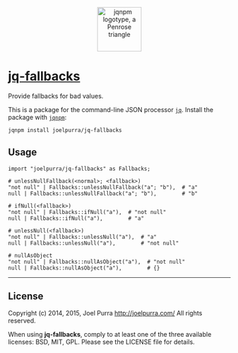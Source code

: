 <p align="center">
  <img src="https://rawgit.com/joelpurra/jqnpm/master/resources/logotype/penrose-triangle.svg" alt="jqnpm logotype, a Penrose triangle" width="100" />
</p>

# [jq-fallbacks](https://github.com/joelpurra/jq-fallbacks)

Provide fallbacks for bad values.

This is a package for the command-line JSON processor [`jq`](https://stedolan.github.io/jq/). Install the package with [`jqnpm`](https://github.com/joelpurra/jqnpm):

```bash
jqnpm install joelpurra/jq-fallbacks
```



## Usage


```jq
import "joelpurra/jq-fallbacks" as Fallbacks;

# unlessNullFallback(<normal>; <fallback>)
"not null" | Fallbacks::unlessNullFallback("a"; "b"),  # "a"
null | Fallbacks::unlessNullFallback("a"; "b"),        # "b"

# ifNull(<fallback>)
"not null" | Fallbacks::ifNull("a"),  # "not null"
null | Fallbacks::ifNull("a"),        # "a"

# unlessNull(<fallback>)
"not null" | Fallbacks::unlessNull("a"),  # "a"
null | Fallbacks::unlessNull("a"),        # "not null"

# nullAsObject
"not null" | Fallbacks::nullAsObject("a"),  # "not null"
null | Fallbacks::nullAsObject("a"),        # {}
```



---

## License
Copyright (c) 2014, 2015, Joel Purra <http://joelpurra.com/>
All rights reserved.

When using **jq-fallbacks**, comply to at least one of the three available licenses: BSD, MIT, GPL.
Please see the LICENSE file for details.


